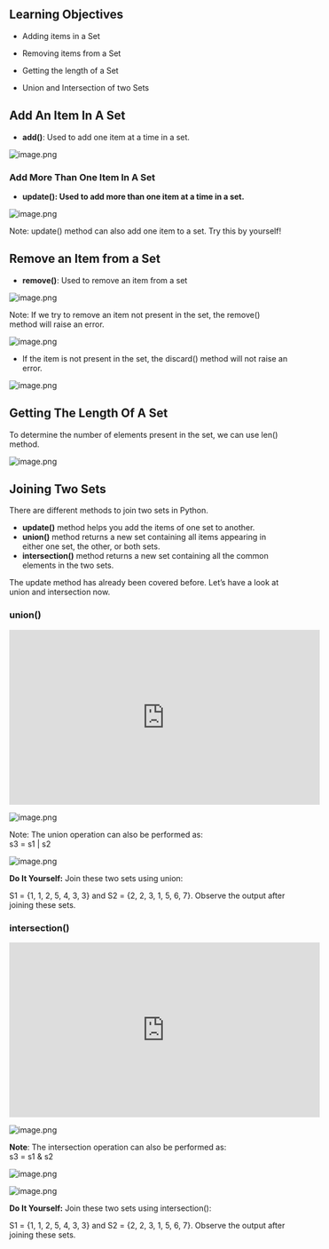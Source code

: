## Learning Objectives

* Adding items in a Set

* Removing items from a Set

* Getting the length of a Set

* Union and Intersection of two Sets

## Add An Item In A Set

* **add()**: Used to add one item at a time in a set.







![image.png](https://dphi-live.s3.amazonaws.com/media_uploads/image_0a079570260b4db7823bb21208d2f633.png)





### Add More Than One Item In A Set

* **update(): Used to add more than one item at a time in a set.**


![image.png](https://dphi-live.s3.amazonaws.com/media_uploads/image_749c464f9fda45af9d056141f1da6943.png)


Note: update() method can also add one item to a set. Try this by yourself!

## Remove an Item from a Set

* **remove()**: Used to remove an item from a set





![image.png](https://dphi-live.s3.amazonaws.com/media_uploads/image_19139741b2fa4a23ac133c34064f2208.png)

Note: If we try to remove an item not present in the set, the remove() method will raise an error.





![image.png](https://dphi-live.s3.amazonaws.com/media_uploads/image_b6777f3fffc14e14b670d8e6ecb24a57.png)




* If the item is not present in the set, the discard() method will not raise an error.





![image.png](https://dphi-live.s3.amazonaws.com/media_uploads/image_3f2223055ebb45d18b9b57486d310bce.png)





## Getting The Length Of A Set

To determine the number of elements present in the set, we can use len() method.





![image.png](https://dphi-live.s3.amazonaws.com/media_uploads/image_3f38a9d22e4a4ea4b1d11ed91c753b9c.png)




## Joining Two Sets

There are different methods to join two sets in Python.

* **update()** method helps you add the items of one set to another.
* **union()** method returns a new set containing all items appearing in either one set, the other, or both sets.
* **intersection()** method returns a new set containing all the common elements in the two sets.

The update method has already been covered before. Let’s have a look at union and intersection now.

### union()











<iframe width="560" height="315" src="https://www.youtube.com/embed/vVKfO1y5YtM" title="YouTube video player" frameborder="0" allow="accelerometer; autoplay; clipboard-write; encrypted-media; gyroscope; picture-in-picture" allowfullscreen></iframe>















![image.png](https://dphi-live.s3.amazonaws.com/media_uploads/image_ca6d768cc8b34de7abc7fdf90de13e11.png)






Note: The union operation can also be performed as:  
s3 = s1 | s2




![image.png](https://dphi-live.s3.amazonaws.com/media_uploads/image_81f42c9a79c640f4aec58e74b4660a0e.png)




**Do It Yourself:** Join these two sets using union:

S1 = {1, 1, 2, 5, 4, 3, 3} and S2 = {2, 2, 3, 1, 5, 6, 7}. Observe the output after joining these sets.

### intersection()







<iframe width="560" height="315" src="https://www.youtube.com/embed/Gb8zMt6gl-c?start=36" title="YouTube video player" frameborder="0" allow="accelerometer; autoplay; clipboard-write; encrypted-media; gyroscope; picture-in-picture" allowfullscreen></iframe>














![image.png](https://dphi-live.s3.amazonaws.com/media_uploads/image_cdf35e8131714bdb8639f2ab9a27a5b9.png)





**Note**: The intersection operation can also be performed as:  
s3 = s1 & s2





![image.png](https://dphi-live.s3.amazonaws.com/media_uploads/image_a8e47dbe1552469b8c0ad5ba7e2f2062.png)








![image.png](https://dphi-live.s3.amazonaws.com/media_uploads/image_3af511b65c51464988c4a18a5e6d61b8.png)





**Do It Yourself:** Join these two sets using intersection():

S1 = {1, 1, 2, 5, 4, 3, 3} and S2 = {2, 2, 3, 1, 5, 6, 7}. Observe the output after joining these sets.